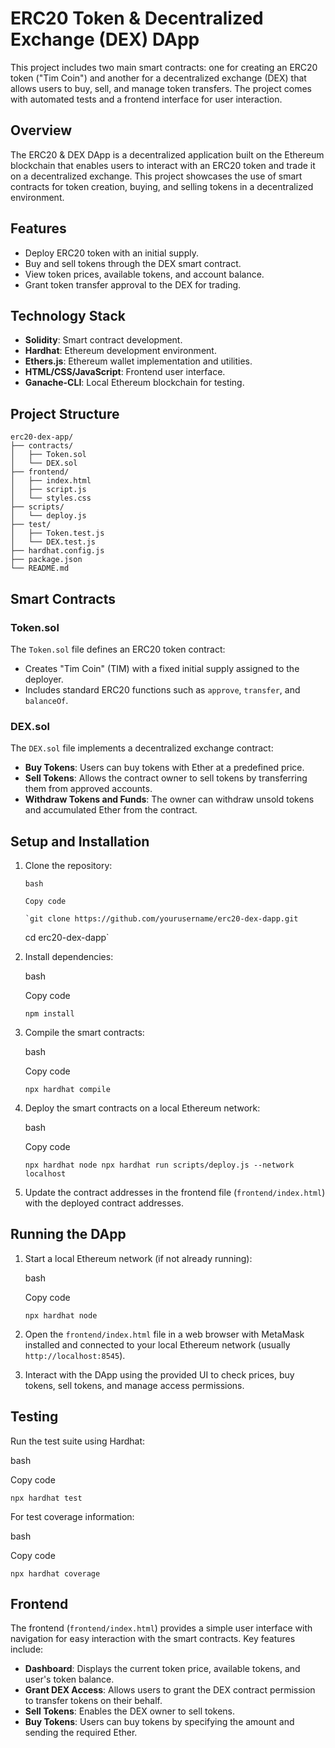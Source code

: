 # ERC20 Token & Decentralized Exchange (DEX) DApp

This project includes two main smart contracts: one for creating an ERC20 token ("Tim Coin") and another for a decentralized exchange (DEX) that allows users to buy, sell, and manage token transfers. The project comes with automated tests and a frontend interface for user interaction.

## Overview

The ERC20 & DEX DApp is a decentralized application built on the Ethereum blockchain that enables users to interact with an ERC20 token and trade it on a decentralized exchange. This project showcases the use of smart contracts for token creation, buying, and selling tokens in a decentralized environment.

## Features

- Deploy ERC20 token with an initial supply.
- Buy and sell tokens through the DEX smart contract.
- View token prices, available tokens, and account balance.
- Grant token transfer approval to the DEX for trading.

## Technology Stack

- **Solidity**: Smart contract development.
- **Hardhat**: Ethereum development environment.
- **Ethers.js**: Ethereum wallet implementation and utilities.
- **HTML/CSS/JavaScript**: Frontend user interface.
- **Ganache-CLI**: Local Ethereum blockchain for testing.

## Project Structure

```plaintext
erc20-dex-app/
├── contracts/
│   ├── Token.sol
│   └── DEX.sol
├── frontend/
│   ├── index.html
│   ├── script.js
│   └── styles.css
├── scripts/
│   └── deploy.js
├── test/
│   ├── Token.test.js
│   └── DEX.test.js
├── hardhat.config.js
├── package.json
└── README.md
```

## Smart Contracts

### Token.sol

The `Token.sol` file defines an ERC20 token contract:

- Creates "Tim Coin" (TIM) with a fixed initial supply assigned to the deployer.
- Includes standard ERC20 functions such as `approve`, `transfer`, and `balanceOf`.

### DEX.sol

The `DEX.sol` file implements a decentralized exchange contract:

- **Buy Tokens**: Users can buy tokens with Ether at a predefined price.
- **Sell Tokens**: Allows the contract owner to sell tokens by transferring them from approved accounts.
- **Withdraw Tokens and Funds**: The owner can withdraw unsold tokens and accumulated Ether from the contract.

## Setup and Installation

1.  Clone the repository:

        bash

        Copy code

        `git clone https://github.com/yourusername/erc20-dex-dapp.git

    cd erc20-dex-dapp`

2.  Install dependencies:

    bash

    Copy code

    `npm install`

3.  Compile the smart contracts:

    bash

    Copy code

    `npx hardhat compile`

4.  Deploy the smart contracts on a local Ethereum network:

    bash

    Copy code

    `npx hardhat node
npx hardhat run scripts/deploy.js --network localhost`

5.  Update the contract addresses in the frontend file (`frontend/index.html`) with the deployed contract addresses.

## Running the DApp

1.  Start a local Ethereum network (if not already running):

    bash

    Copy code

    `npx hardhat node`

2.  Open the `frontend/index.html` file in a web browser with MetaMask installed and connected to your local Ethereum network (usually `http://localhost:8545`).
3.  Interact with the DApp using the provided UI to check prices, buy tokens, sell tokens, and manage access permissions.

## Testing

Run the test suite using Hardhat:

bash

Copy code

`npx hardhat test`

For test coverage information:

bash

Copy code

`npx hardhat coverage`

## Frontend

The frontend (`frontend/index.html`) provides a simple user interface with navigation for easy interaction with the smart contracts. Key features include:

- **Dashboard**: Displays the current token price, available tokens, and user's token balance.
- **Grant DEX Access**: Allows users to grant the DEX contract permission to transfer tokens on their behalf.
- **Sell Tokens**: Enables the DEX owner to sell tokens.
- **Buy Tokens**: Users can buy tokens by specifying the amount and sending the required Ether.
